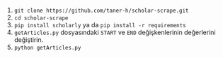 1. `git clone https://github.com/taner-h/scholar-scrape.git`
2. `cd scholar-scrape`
3. `pip install scholarly` ya da `pip install -r requirements`
4. `getArticles.py` dosyasındaki `START` ve `END` değişkenlerinin değerlerini değiştirin.
5. `python getArticles.py`
